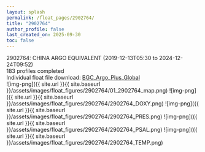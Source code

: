 ```yaml
---
layout: splash
permalink: /float_pages/2902764/
title: "2902764"
author_profile: false
last_created_on: 2025-09-30
toc: false
---
```

 
2902764: CHINA ARGO EQUIVALENT (2019-12-13T05:30 to 2024-12-24T09:52)\
183 profiles completed\
Individual float file download: [BGC_Argo_Plus_Global](https://ftp.soest.hawaii.edu/bgc_argo_plus/Individual_Floats/outliers_removed/2902764_Sprof_processed.nc)\
![img-png]({{ site.url }}{{ site.baseurl }}/assets/images/float_figures/2902764/01_2902764_map.png)
![img-png]({{ site.url }}{{ site.baseurl }}/assets/images/float_figures/2902764/2902764_DOXY.png)
![img-png]({{ site.url }}{{ site.baseurl }}/assets/images/float_figures/2902764/2902764_PRES.png)
![img-png]({{ site.url }}{{ site.baseurl }}/assets/images/float_figures/2902764/2902764_PSAL.png)
![img-png]({{ site.url }}{{ site.baseurl }}/assets/images/float_figures/2902764/2902764_TEMP.png)
